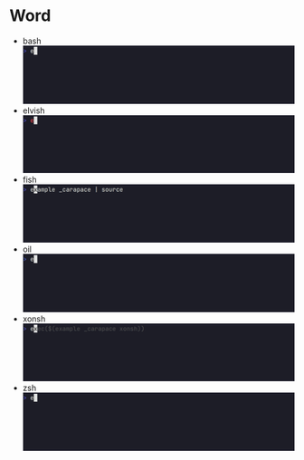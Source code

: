 # Word

- bash
![](./word/out/example_.bash.gif)
- elvish
![](./word/out/example_.elvish.gif)
- fish
![](./word/out/example_.fish.gif)
- oil
![](./word/out/example_.oil.gif)
- xonsh
![](./word/out/example_.xonsh.gif)
- zsh
![](./word/out/example_.zsh.gif)
